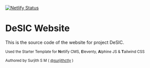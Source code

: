 [![Netlify Status](https://api.netlify.com/api/v1/badges/79087b08-fba2-4f33-934b-74746009babf/deploy-status)](https://app.netlify.com/sites/ecstatic-ride-50bb53/deploys)

# DeSIC Website

This is the source code of the website for project DeSIC.


<sup>Used the Starter Template for **N**etlify CMS, **E**leventy, **A**lphine JS & **T**ailwind CSS</sup>

<sup>Authored by Surjith S M ( [@surjithctly](https://surjithctly.in/) )</sup>
